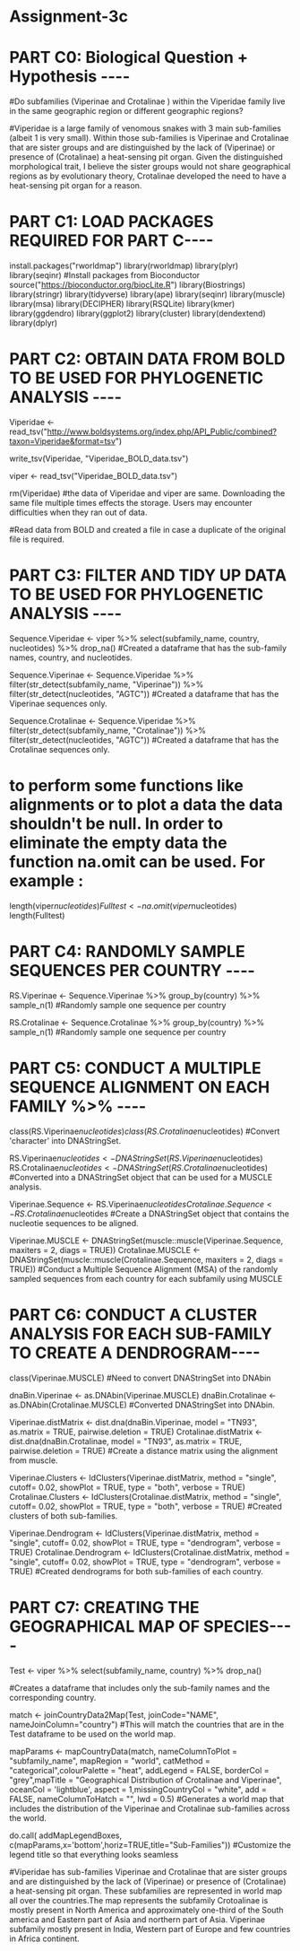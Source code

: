 # Assignment-3c
# PART C0: Biological Question + Hypothesis ----

#Do subfamilies (Viperinae and Crotalinae ) within the Viperidae family live in the same geographic region or different geographic regions?

#Viperidae is a large family of venomous snakes with 3 main sub-families (albeit 1 is very small). Within those sub-families is Viperinae and Crotalinae that are sister groups and are distinguished by the lack of (Viperinae) or presence of (Crotalinae) a heat-sensing pit organ. Given the distinguished morphological trait, I believe the sister groups would not share geographical regions as by evolutionary theory, Crotalinae developed the need to have a heat-sensing pit organ for a reason.

# PART C1: LOAD PACKAGES REQUIRED FOR PART C----

install.packages("rworldmap")
library(rworldmap)
library(plyr)
library(seqinr)
#Install packages from Bioconductor
source("https://bioconductor.org/biocLite.R")
library(Biostrings)
library(stringr)
library(tidyverse)
library(ape)
library(seqinr)
library(muscle)
library(msa)
library(DECIPHER)
library(RSQLite)
library(kmer)
library(ggdendro)
library(ggplot2)
library(cluster)
library(dendextend)
library(dplyr)

# PART C2: OBTAIN DATA FROM BOLD TO BE USED FOR PHYLOGENETIC ANALYSIS ----

Viperidae <- read_tsv("http://www.boldsystems.org/index.php/API_Public/combined?taxon=Viperidae&format=tsv")

write_tsv(Viperidae, "Viperidae_BOLD_data.tsv")

viper <- read_tsv("Viperidae_BOLD_data.tsv")

rm(Viperidae)
#the data of Viperidae and viper are same. Downloading the same file multiple times effects the storage. Users may encounter difficulties when they ran out of data.  

#Read data from BOLD and created a file in case a duplicate of the original file is required. 
# PART C3: FILTER AND TIDY UP DATA TO BE USED FOR PHYLOGENETIC ANALYSIS ----

Sequence.Viperidae <- viper %>%
  select(subfamily_name, country, nucleotides) %>%
  drop_na()
#Created a dataframe that has the sub-family names, country, and nucleotides.

Sequence.Viperinae <- Sequence.Viperidae %>%
  filter(str_detect(subfamily_name, "Viperinae")) %>%
  filter(str_detect(nucleotides, "AGTC"))
#Created a dataframe that has the Viperinae sequences only.

Sequence.Crotalinae <- Sequence.Viperidae %>%
  filter(str_detect(subfamily_name, "Crotalinae")) %>%
  filter(str_detect(nucleotides, "AGTC"))
#Created a dataframe that has the Crotalinae sequences only.
# to perform some functions like alignments or to plot a data the data shouldn't be null. In order to eliminate the empty data the function na.omit can be used. For example :
length(viper$nucleotides)
Fulltest <- na.omit(viper$nucleotides)
length(Fulltest)

# PART C4: RANDOMLY SAMPLE SEQUENCES PER COUNTRY ----

RS.Viperinae <- Sequence.Viperinae %>%
  group_by(country) %>%
  sample_n(1)
#Randomly sample one sequence per country 

RS.Crotalinae <- Sequence.Crotalinae %>%
  group_by(country) %>%
  sample_n(1)
#Randomly sample one sequence per country 

# PART C5: CONDUCT A MULTIPLE SEQUENCE ALIGNMENT ON EACH FAMILY %>% ----

class(RS.Viperinae$nucleotides)
class(RS.Crotalinae$nucleotides)
#Convert 'character' into DNAStringSet.

RS.Viperinae$nucleotides <- DNAStringSet(RS.Viperinae$nucleotides)
RS.Crotalinae$nucleotides <- DNAStringSet(RS.Crotalinae$nucleotides)
#Converted into a DNAStringSet object that can be used for a MUSCLE analysis.

Viperinae.Sequence <- RS.Viperinae$nucleotides
Crotalinae.Sequence <- RS.Crotalinae$nucleotides
#Create a DNAStringSet object that contains the nucleotie sequences to be aligned.

Viperinae.MUSCLE <- DNAStringSet(muscle::muscle(Viperinae.Sequence, maxiters = 2, diags = TRUE))
Crotalinae.MUSCLE <- DNAStringSet(muscle::muscle(Crotalinae.Sequence, maxiters = 2, diags = TRUE))
#Conduct a Multiple Sequence Alignment (MSA) of the randomly sampled sequences from each country for each subfamily using MUSCLE

# PART C6: CONDUCT A CLUSTER ANALYSIS FOR EACH SUB-FAMILY TO CREATE A DENDROGRAM----

class(Viperinae.MUSCLE)
#Need to convert DNAStringSet into DNAbin

dnaBin.Viperinae <- as.DNAbin(Viperinae.MUSCLE)
dnaBin.Crotalinae <- as.DNAbin(Crotalinae.MUSCLE)
#Converted DNAStringSet into DNAbin.

Viperinae.distMatrix <- dist.dna(dnaBin.Viperinae, model = "TN93", as.matrix = TRUE, 
                                 pairwise.deletion = TRUE)
Crotalinae.distMatrix <- dist.dna(dnaBin.Crotalinae, model = "TN93", as.matrix = TRUE, 
                                  pairwise.deletion = TRUE)
#Create a distance matrix using the alignment from muscle.

Viperinae.Clusters <- IdClusters(Viperinae.distMatrix,
                                 method = "single",
                                 cutoff= 0.02,
                                 showPlot = TRUE,
                                 type = "both",
                                 verbose = TRUE)
Crotalinae.Clusters <- IdClusters(Crotalinae.distMatrix,
                                  method = "single",
                                  cutoff= 0.02,
                                  showPlot = TRUE,
                                  type = "both",
                                  verbose = TRUE)
#Created clusters of both sub-families.

Viperinae.Dendrogram <- IdClusters(Viperinae.distMatrix,
                                   method = "single",
                                   cutoff= 0.02,
                                   showPlot = TRUE,
                                   type = "dendrogram",
                                   verbose = TRUE)
Crotalinae.Dendrogram <- IdClusters(Crotalinae.distMatrix,
                                    method = "single",
                                    cutoff= 0.02,
                                    showPlot = TRUE,
                                    type = "dendrogram",
                                    verbose = TRUE)
#Created dendrograms for both sub-families of each country. 

# PART C7: CREATING THE GEOGRAPHICAL MAP OF SPECIES----

Test <- viper %>%
  select(subfamily_name, country) %>%
  drop_na()


#Creates a dataframe that includes only the sub-family names and the corresponding country.

match <- joinCountryData2Map(Test, joinCode="NAME", nameJoinColumn="country")
#This will match the countries that are in the Test dataframe to be used on the world map.

mapParams <- mapCountryData(match, nameColumnToPlot = "subfamily_name", mapRegion = "world", catMethod = "categorical",colourPalette = "heat", addLegend = FALSE, borderCol = "grey",mapTitle = "Geographical Distribution of Crotalinae and Viperinae", oceanCol = 'lightblue', aspect = 1,missingCountryCol = "white", add = FALSE, nameColumnToHatch = "", lwd = 0.5)
#Generates a world map that includes the distribution of the Viperinae and Crotalinae sub-families across the world. 

do.call( addMapLegendBoxes, c(mapParams,x='bottom',horiz=TRUE,title="Sub-Families"))
#Customize the legend title so that everything looks seamless

#Viperidae has sub-families Viperinae and Crotalinae that are sister groups and are distinguished by the lack of (Viperinae) or presence of (Crotalinae) a heat-sensing pit organ. These subfamilies are represented in world map all over the countries.The map represents the subfamily Crotoalinae is mostly present in North America and approximately one-third of the South america and Eastern part of Asia and northern part of Asia. Viperinae subfamily mostly present in India, Western part of Europe and few countries in Africa continent.
